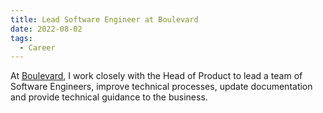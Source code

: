 ```yaml
---
title: Lead Software Engineer at Boulevard
date: 2022-08-02
tags:
  - Career
---
```


At [Boulevard](https://www.boulevardglobal.com/), I work closely with the Head of Product to lead a team of Software Engineers, improve technical processes, update documentation and provide technical guidance to the business.
